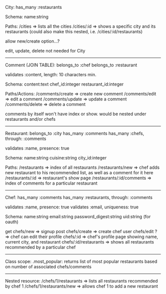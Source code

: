 City:
has_many :restaurants

Schema:
name:string

Paths:
/cities => lists all the cities
/cities/:id => shows a specific city and its restaurants (could also make this nested, i.e. /cities/:id/restaurants)

allow new/create option...?

edit, update, delete not needed for City

****

Comment (JOIN TABLE):
belongs_to :chef
belongs_to :restaurant

validates :content, length: 10 characters min.

Schema:
content:text
chef_id:integer
restaurant_id:integer

Paths/Actions:
/comments/create => create new comment
/comments/edit => edit a comment
/comments/update => update a comment
/comments/delete => delete a comment

comments by itself won't have index or show. would be nested under restaurants and/or chefs
****

Restaurant:
belongs_to :city
has_many :comments
has_many :chefs, through: :comments

validates :name, presence: true

Schema:
name:string
cuisine:string
city_id:integer

Paths:
/restaurants => index of all restaurants
/restaurants/new => chef adds new restaurant to his recommended list, as well as a comment for it here
/restaurants/:id => restaurant's show page
/restaurants/:id/comments => index of comments for a particular restaurant

****

Chef:
has_many :comments
has_many :restaurants, through: :comments

validates :name, presence: true
validates :email, uniqueness: true

Schema:
name:string
email:string
password_digest:string
uid:string (for oauth)

get chefs/new => signup
post chefs/create => create chef user
chefs/edit ? => chef can edit their profile
chefs/:id => chef's profile page showing name, current city, and restaurant
chefs/:id/restaurants => shows all restaurants recommended by a particular chef

****

Class scope:
.most_popular: returns list of most popular restaurants based on number of associated chefs/comments

****

Nested resource:
/chefs/1/restaurants => lists all restaurants recommended by chef 1
/chefs/1/restaurants/new => allows chef 1 to add a new restaurant
